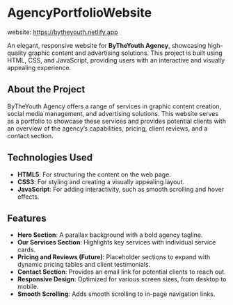 # AgencyPortfolioWebsite

website: https://bytheyouth.netlify.app

An elegant, responsive website for **ByTheYouth Agency**, showcasing high-quality graphic content and advertising solutions. 
This project is built using HTML, CSS, and JavaScript, providing users with an interactive and visually appealing experience.

## About the Project

ByTheYouth Agency offers a range of services in graphic content creation, social media management, and advertising solutions. 
This website serves as a portfolio to showcase these services and provides potential clients with an overview of the agency’s
capabilities, pricing, client reviews, and a contact section.

## Technologies Used

- **HTML5**: For structuring the content on the web page.
- **CSS3**: For styling and creating a visually appealing layout.
- **JavaScript**: For adding interactivity, such as smooth scrolling and hover effects.

## Features

- **Hero Section**: A parallax background with a bold agency tagline.
- **Our Services Section**: Highlights key services with individual service cards.
- **Pricing and Reviews (Future)**: Placeholder sections to expand with dynamic pricing tables and client testimonials.
- **Contact Section**: Provides an email link for potential clients to reach out.
- **Responsive Design**: Optimized for various screen sizes, from desktop to mobile.
- **Smooth Scrolling**: Adds smooth scrolling to in-page navigation links.

